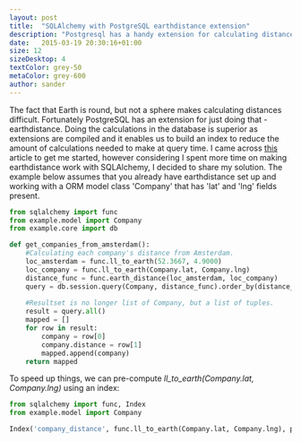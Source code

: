 ```yaml
---
layout: post
title:  "SQLAlchemy with PostgreSQL earthdistance extension"
description: "Postgresql has a handy extension for calculating distances between coordinates on earth, we are looking at how it all fits into SQLAlchemy ORM."
date:   2015-03-19 20:30:16+01:00
size: 12
sizeDesktop: 4
textColor: grey-50
metaColor: grey-600
author: sander
---
```


The fact that Earth is round, but not a sphere makes calculating distances difficult. Fortunately PostgreSQL has an extension for just doing that - earthdistance. Doing the calculations in the database is superior as extensions are compiled and it enables us to build an index to reduce the amount of calculations needed to make at query time. I came across [this][postgres-radius] article to get me started, however considering I spent more time on making earthdistance work with SQLAlchemy, I decided to share my solution. The example below assumes that you already have earthdistance set up and working with a ORM model class 'Company' that has 'lat' and 'lng' fields present.


```python
from sqlalchemy import func
from example.model import Company
from example.core import db

def get_companies_from_amsterdam():
    #Calculating each company's distance from Amsterdam.
    loc_amsterdam = func.ll_to_earth(52.3667, 4.9000)
    loc_company = func.ll_to_earth(Company.lat, Company.lng)
    distance_func = func.earth_distance(loc_amsterdam, loc_company)
    query = db.session.query(Company, distance_func).order_by(distance_func) 
    
    #Resultset is no longer list of Company, but a list of tuples.
    result = query.all()
    mapped = []                                                                                                                  
    for row in result:
        company = row[0] 
        company.distance = row[1]
        mapped.append(company)
    return mapped
```

To speed up things, we can pre-compute <em>ll_to_earth(Company.lat, Company.lng)</em> using an index:


```python
from sqlalchemy import func, Index
from example.model import Company

Index('company_distance', func.ll_to_earth(Company.lat, Company.lng), postgresql_using='gist')
```

[postgres-radius]: http://johanndutoit.net/searching-in-a-radius-using-postgres/
